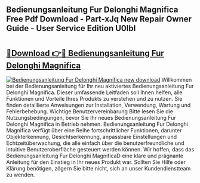 ## Bedienungsanleitung Fur Delonghi Magnifica Free Pdf Download - Part-xJq New Repair Owner Guide - User Service Edition U0lbI

# <h2><a href="http://df52ibz.blite.top/?on=Bedienungsanleitung+Fur+Delonghi+Magnifica">🔗Download 👉🔴 Bedienungsanleitung Fur Delonghi Magnifica</a></h2>

[![Bedienungsanleitung Fur Delonghi Magnifica new download](https://i.imgur.com/lujVjoI.png)](http://df52ibz.blite.top/?on=Bedienungsanleitung+Fur+Delonghi+Magnifica)
Willkommen bei der Bedienungsanleitung für Ihr neu aktiviertes Bedienungsanleitung Fur Delonghi Magnifica. Dieser umfassende Leitfaden soll Ihnen helfen, alle Funktionen und Vorteile Ihres Produkts zu verstehen und zu nutzen. Sie finden detaillierte Anweisungen zur Installation, Verwendung, Wartung und Fehlerbehebung. Wichtige Benutzervereinbarung Bitte lesen Sie die Nutzungsbedingungen, bevor Sie Ihr neues Bedienungsanleitung Fur Delonghi Magnifica in Betrieb nehmen. Bedienungsanleitung Fur Delonghi Magnifica verfügt über eine Reihe fortschrittlicher Funktionen, darunter Objekterkennung, Gesichtserkennung, anpassbare Einstellungen und Echtzeitüberwachung, die alle einfach über die benutzerfreundliche und intuitive Benutzeroberfläche gesteuert werden können. Wir hoffen, dass das Bedienungsanleitung Fur Delonghi MagnificaD eine klare und prägnante Anleitung für den Einstieg in Ihr neues Produkt war. Sollten Sie Hilfe oder Klärung benötigen, zögern Sie bitte nicht, sich an unser Kundendienstteam zu wenden.

